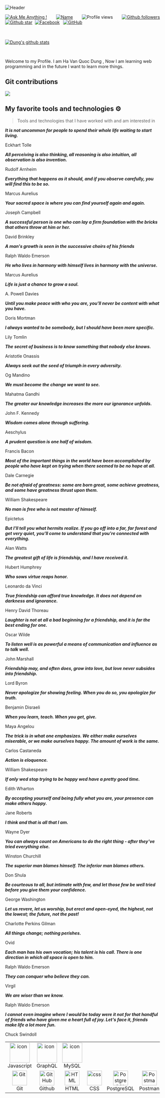 ![Header](./github-header-image.png)

<div align="justify">

[![Ask Me Anything !](https://img.shields.io/badge/Ask%20me-anything-1abc9c.svg)](https://www.facebook.com/jonlnyy/)&nbsp;&nbsp;
[![Name](https://img.shields.io/badge/Ha%20Van-Quoc%20Dung-green)](https://www.facebook.com/jonlnyy/)&nbsp;&nbsp;
![Profile views](https://komarev.com/ghpvc/?username=Dung24-6&base=1000)&nbsp;&nbsp;
[![Github followers](https://img.shields.io/github/followers/Dung24-6?style=social)](https://github.com/Dung24-6?tab=followers)
[![Github star](https://img.shields.io/github/stars/Dung24-6?affiliations=OWNER&style=social)](https://github.com/Dung24-6?tab=repositories)&nbsp;
[![Facebook](https://img.shields.io/badge/Facebook-%231877F2.svg?style=for-the-badge&logo=Facebook&logoColor=white)](https://www.facebook.com/jonlnyy/)&nbsp;&nbsp;
[![GitHub](https://img.shields.io/badge/github-%23121011.svg?style=for-the-badge&logo=github&logoColor=white)](https://github.com/Dung24-6)&nbsp;&nbsp;

<br><br>
[![Dung's github stats](https://github-readme-stats.vercel.app/api?username=Dung24-6&theme=blue-green)](https://github.com/Dung24-6)
</div>

<br>



<p align="justify"> 

Welcome to my Profile. I am Ha Van Quoc Dung , Now I am learning web programming and in the future I want to learn more things.

</p>

## Git contributions
  
![](./profile-3d-contrib/profile-night-rainbow.svg)

## My favorite tools and technologies ⚙️ 

> Tools and technologies that I have worked with and am interested in

<table>
  <tr>
    <td align="center" width="96">
        <img src="https://techstack-generator.vercel.app/js-icon.svg" alt="icon" width="65" height="65" />
      <br>Javascript
    </td>
    <td align="center" width="96">
        <img src="https://techstack-generator.vercel.app/graphql-icon.svg" alt="icon" width="65" height="65" />
      <br>GraphQL
    </td>
    <td align="center" width="96">
    <img src="https://techstack-generator.vercel.app/java-icon.svg" alt="icon" width="65" height="65"/>
    <br>MySQL
  </tr>
  <tr>
    <td align="center" width="96"> 
        <img src="https://user-images.githubusercontent.com/25181517/192108372-f71d70ac-7ae6-4c0d-8395-51d8870c2ef0.png" width="48" height="48" alt="Git" />
      <br>Git
    </td>
    <td align="center" width="96">
        <img src="https://user-images.githubusercontent.com/25181517/192108374-8da61ba1-99ec-41d7-80b8-fb2f7c0a4948.png" width="48" height="48" alt="GitHub" />
      <br>Github
    </td>
    <td align="center"  width="96">
        <img src="https://skillicons.dev/icons?i=html" width="48" height="48" alt="HTML" />
      <br>HTML
    </td>
    <td align="center" width="96">
        <img src="https://skillicons.dev/icons?i=css" width="48" height="48" alt="css" />
      <br>CSS
    </td>
    <td align="center" width="96">
        <img src="https://skillicons.dev/icons?i=postgres" width="48" height="48" alt="PostgreSQL" />
      <br>PostgreSQL
    </td>
     </td>
        <td align="center" width="96">
        <img src="https://user-images.githubusercontent.com/25181517/192109061-e138ca71-337c-4019-8d42-4792fdaa7128.png" width="48" height="48" alt="Postman" />
      <br>Postman
    </td>
     </td>
        <td align="center" width="96">
        <img src="https://wiki.matbao.net/wp-content/uploads/2022/07/image-168-1024x576.png" width="48" height="48" alt="Postman"/>
      <br>NodeJs
    </td>
    <td align="center" width="96">
        <img src="https://images.viblo.asia/286c9a3f-6a38-4113-addd-7b6e43b537bf.jpg" width="48" height="48" alt="Postman"/>
      <br>mongoDB
    </td>
  </tr>
  
  <!--- [![Github star](https://img.shields.io/github/stars/Dung24-6?affiliations=OWNER%2CCOLLABORATOR%2CORGANIZATION_MEMBER&style=social)](https://github.com/Dung24-6?tab=repositories)&nbsp;&nbsp;-->







_**It is not uncommon for people to spend their whole life waiting to start living.**_

Eckhart Tolle

_**All perceiving is also thinking, all reasoning is also intuition, all observation is also invention.**_

Rudolf Arnheim

_**Everything that happens as it should, and if you observe carefully, you will find this to be so.**_

Marcus Aurelius

_**Your sacred space is where you can find yourself again and again.**_

Joseph Campbell

_**A successful person is one who can lay a firm foundation with the bricks that others throw at him or her.**_

David Brinkley

_**A man's growth is seen in the successive choirs of his friends**_

Ralph Waldo Emerson

_**He who lives in harmony with himself lives in harmony with the universe.**_

Marcus Aurelius

_**Life is just a chance to grow a soul.**_

A. Powell Davies

_**Until you make peace with who you are, you'll never be content with what you have.**_

Doris Mortman

_**I always wanted to be somebody, but I should have been more specific.**_

Lily Tomlin

_**The secret of business is to know something that nobody else knows.**_

Aristotle Onassis


_**Always seek out the seed of triumph in every adversity.**_

Og Mandino

_**We must become the change we want to see.**_

Mahatma Gandhi

_**The greater our knowledge increases the more our ignorance unfolds.**_

John F. Kennedy

_**Wisdom comes alone through suffering.**_

Aeschylus

_**A prudent question is one half of wisdom.**_

Francis Bacon

_**Most of the important things in the world have been accomplished by people who have kept on trying when there seemed to be no hope at all.**_

Dale Carnegie

_**Be not afraid of greatness: some are born great, some achieve greatness, and some have greatness thrust upon them.**_

William Shakespeare

_**No man is free who is not master of himself.**_

Epictetus

_**But I'll tell you what hermits realize. If you go off into a far, far forest and get very quiet, you'll come to understand that you're connected with everything.**_

Alan Watts

_**The greatest gift of life is friendship, and I have received it.**_

Hubert Humphrey

_**Who sows virtue reaps honor.**_

Leonardo da Vinci

_**True friendship can afford true knowledge. It does not depend on darkness and ignorance.**_

Henry David Thoreau

_**Laughter is not at all a bad beginning for a friendship, and it is far the best ending for one.**_

Oscar Wilde

_**To listen well is as powerful a means of communication and influence as to talk well.**_

John Marshall

_**Friendship may, and often does, grow into love, but love never subsides into friendship.**_

Lord Byron

_**Never apologize for showing feeling. When you do so, you apologize for truth.**_

Benjamin Disraeli

_**When you learn, teach. When you get, give.**_

Maya Angelou

_**The trick is in what one emphasizes. We either make ourselves miserable, or we make ourselves happy. The amount of work is the same.**_

Carlos Castaneda

_**Action is eloquence.**_

William Shakespeare

_**If only wed stop trying to be happy wed have a pretty good time.**_

Edith Wharton

_**By accepting yourself and being fully what you are, your presence can make others happy.**_

Jane Roberts

_**I think and that is all that I am.**_

Wayne Dyer

_**You can always count on Americans to do the right thing - after they've tried everything else.**_

Winston Churchill

_**The superior man blames himself. The inferior man blames others.**_

Don Shula

_**Be courteous to all, but intimate with few, and let those few be well tried before you give them your confidence.**_

George Washington

_**Let us revere, let us worship, but erect and open-eyed, the highest, not the lowest; the future, not the past!**_

Charlotte Perkins Gilman

_**All things change; nothing perishes.**_

Ovid

_**Each man has his own vocation; his talent is his call. There is one direction in which all space is open to him.**_

Ralph Waldo Emerson

_**They can conquer who believe they can.**_

Virgil

_**We are wiser than we know.**_

Ralph Waldo Emerson

_**I cannot even imagine where I would be today were it not for that handful of friends who have given me a heart full of joy. Let's face it, friends make life a lot more fun.**_

Chuck Swindoll
